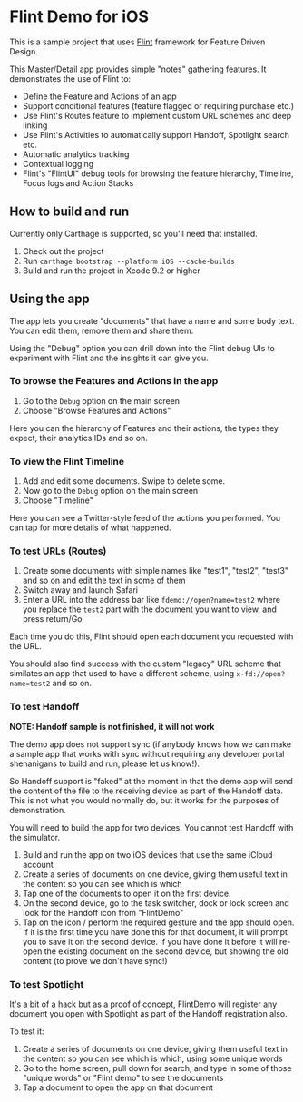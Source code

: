 # Flint Demo for iOS

This is a sample project that uses [Flint](https://github.com/MontanaFlossCo/Flint) framework for Feature Driven Design.

This Master/Detail app provides simple "notes" gathering features. It demonstrates the use of Flint to:

* Define the Feature and Actions of an app
* Support conditional features (feature flagged or requiring purchase etc.)
* Use Flint's Routes feature to implement custom URL schemes and deep linking
* Use Flint's Activities to automatically support Handoff, Spotlight search etc.
* Automatic analytics tracking
* Contextual logging
* Flint's "FlintUI" debug tools for browsing the feature hierarchy, Timeline, Focus logs and Action Stacks

## How to build and run

Currently only Carthage is supported, so you'll need that installed.

1. Check out the project
2. Run `carthage bootstrap --platform iOS --cache-builds`
3. Build and run the project in Xcode 9.2 or higher

## Using the app

The app lets you create "documents" that have a name and some body text. You can edit them, remove them and share them.

Using the "Debug" option you can drill down into the Flint debug UIs to experiment with Flint and the insights it can give you.

### To browse the Features and Actions in the app

1. Go to the `Debug` option on the main screen 
2. Choose "Browse Features and Actions" 

Here you can the hierarchy of Features and their actions, the types they expect, their analytics IDs and so on.

### To view the Flint Timeline

1. Add and edit some documents. Swipe to delete some.
2. Now go to the `Debug` option on the main screen 
3. Choose "Timeline" 

Here you can see a Twitter-style feed of the actions you performed. You can tap for more details of what happened.

### To test URLs (Routes)

1. Create some documents with simple names like "test1", "test2", "test3" and so on and edit the text in some of them 
2. Switch away and launch Safari
3. Enter a URL into the address bar like `fdemo://open?name=test2` where you replace the `test2` part with the document you want to view, and press return/Go

Each time you do this, Flint should open each document you requested with the URL.

You should also find success with the custom "legacy" URL scheme that similates an app that used to have a different scheme, using `x-fd://open?name=test2` and so on. 

### To test Handoff

**NOTE: Handoff sample is not finished, it will not work**

The demo app does not support sync (if anybody knows how we can make a sample app that works with sync without requiring any developer portal shenanigans to build and run, please let us know!).

So Handoff support is "faked" at the moment in that the demo app will send the content of the file to the receiving device as part of the Handoff data.
This is not what you would normally do, but it works for the purposes of demonstration.

You will need to build the app for two devices. You cannot test Handoff with the simulator.

1. Build and run the app on two iOS devices that use the same iCloud account
2. Create a series of documents on one device, giving them useful text in the content so you can see which is which
3. Tap one of the documents to open it on the first device.
4. On the second device, go to the task switcher, dock or lock screen and look for the Handoff icon from "FlintDemo"
5. Tap on the icon / perform the required gesture and the app should open. If it is the first time you have done this for that document, it will prompt you to save it on the second device. If you have done it before it will re-open the existing document on the second device, but showing the old content (to prove we don't have sync!)

### To test Spotlight

It's a bit of a hack but as a proof of concept, FlintDemo will register any document you open with Spotlight as part of the Handoff registration also.

To test it:

1. Create a series of documents on one device, giving them useful text in the content so you can see which is which, using some unique words
2. Go to the home screen, pull down for search, and type in some of those "unique words" or "Flint demo" to see the documents
3. Tap a document to open the app on that document


